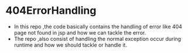 # 404ErrorHandling
* In this repo ,the code basically contains the handling of error like 404 page not found in jsp and  how  we can tackle the error.
* The repo ,also consist of handling the normal exception occur during runtime and how we should tackle or handle it.
